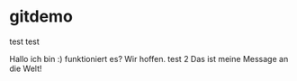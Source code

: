 # gitdemo
test
test

Hallo ich bin :)
funktioniert es? Wir hoffen.
test 2
Das ist meine Message an die Welt!